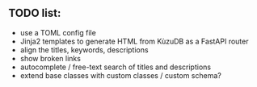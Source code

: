 
## TODO list:

  * use a TOML config file
  * Jinja2 templates to generate HTML from KùzuDB as a FastAPI router
  * align the titles, keywords, descriptions
  * show broken links
  * autocomplete / free-text search of titles and descriptions
  * extend base classes with custom classes / custom schema?
  
